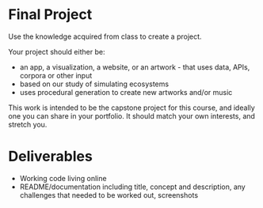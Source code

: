 # Final Project

Use the knowledge acquired from class to create a project.

Your project should either be:
 - an app, a visualization, a website, or an artwork - that uses data, APIs, corpora or other input
 - based on our study of simulating ecosystems
 - uses procedural generation to create new artworks and/or music

 This work is intended to be the capstone project for this course, and ideally one you can share in your portfolio. It should match your own interests, and stretch you.

 # Deliverables

 - Working code living online
 - README/documentation including title, concept and description, any challenges that needed to be worked out, screenshots
